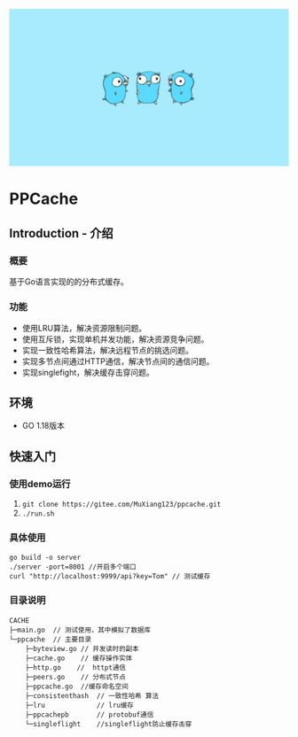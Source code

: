 ![img.png](img.png)

# PPCache

## Introduction - 介绍

### 概要

基于Go语言实现的的分布式缓存。

### 功能

- 使用LRU算法，解决资源限制问题。 
- 使用互斥锁，实现单机并发功能，解决资源竞争问题。 
- 实现一致性哈希算法，解决远程节点的挑选问题。 
- 实现多节点间通过HTTP通信，解决节点间的通信问题。 
- 实现singlefight，解决缓存击穿问题。

## 环境

- GO 1.18版本

## 快速入门

### 使用demo运行

1. ``git clone https://gitee.com/MuXiang123/ppcache.git``
2. `./run.sh` 

### 具体使用

```
go build -o server
./server -port=8001 //开启多个端口
curl "http://localhost:9999/api?key=Tom" // 测试缓存
```

### 目录说明

```
CACHE
├─main.go  // 测试使用，其中模拟了数据库
└─ppcache  // 主要目录
	├─byteview.go // 并发读时的副本
	├─cache.go    // 缓存操作实体
	├─http.go    //  httpt通信
	├─peers.go    // 分布式节点
	├─ppcache.go  //缓存命名空间
    ├─consistenthash  // 一致性哈希 算法
    ├─lru             // lru缓存
    ├─ppcachepb       // protobuf通信
    └─singleflight    //singleflight防止缓存击穿

```



​	